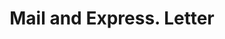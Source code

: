 ---
doi: 10.7916/D8R512XW
date_other: '1898'
date_other_textual: '1898'
form: correspondence
genre:
- Letters (correspondence)
name:
- Mail and Express
object_in_context_url: https://biggert.cul.columbia.edu/items/view/ave_biggert_01663
subject_hierarchical_geographic:
- New York, New York, United States
subject_name:
- Mail and Express
title: Mail and Express. Letter
sort_title: Mail and Express. Letter
call_number: ave_biggert_01663
coordinates:
- 40.71277777777778,-74.00583333333333
pid: ave_biggert_01663
identifiers: ave_biggert_01663
permalink: /biggert/ave_biggert_01663/
layout: iiif-image-page
---